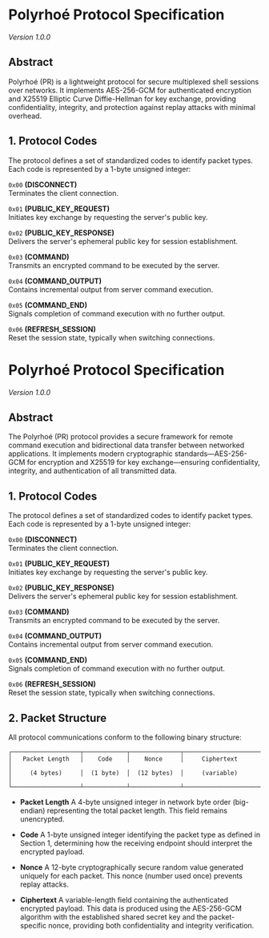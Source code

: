 # Polyrhoé Protocol Specification

*Version 1.0.0*

## Abstract

Polyrhoé (PR) is a lightweight protocol for secure multiplexed shell sessions over networks. It implements AES-256-GCM for authenticated encryption and X25519 Elliptic Curve Diffie-Hellman for key exchange, providing confidentiality, integrity, and protection against replay attacks with minimal overhead.

## 1. Protocol Codes

The protocol defines a set of standardized codes to identify packet types. Each code is represented by a 1-byte unsigned integer:

`0x00` **(DISCONNECT)**  
Terminates the client connection.

`0x01` **(PUBLIC_KEY_REQUEST)**  
Initiates key exchange by requesting the server's public key.

`0x02` **(PUBLIC_KEY_RESPONSE)**  
Delivers the server's ephemeral public key for session establishment.

`0x03` **(COMMAND)**  
Transmits an encrypted command to be executed by the server.

`0x04` **(COMMAND_OUTPUT)**  
Contains incremental output from server command execution.

`0x05` **(COMMAND_END)**  
Signals completion of command execution with no further output.

`0x06` **(REFRESH_SESSION)**  
Reset the session state, typically when switching connections.

# Polyrhoé Protocol Specification

*Version 1.0.0*

## Abstract

The Polyrhoé (PR) protocol provides a secure framework for remote command execution and bidirectional data transfer between networked applications. It implements modern cryptographic standards—AES-256-GCM for encryption and X25519 for key exchange—ensuring confidentiality, integrity, and authentication of all transmitted data.

## 1. Protocol Codes

The protocol defines a set of standardized codes to identify packet types. Each code is represented by a 1-byte unsigned integer:

`0x00` **(DISCONNECT)**  
Terminates the client connection.

`0x01` **(PUBLIC_KEY_REQUEST)**  
Initiates key exchange by requesting the server's public key.

`0x02` **(PUBLIC_KEY_RESPONSE)**  
Delivers the server's ephemeral public key for session establishment.

`0x03` **(COMMAND)**  
Transmits an encrypted command to be executed by the server.

`0x04` **(COMMAND_OUTPUT)**  
Contains incremental output from server command execution.

`0x05` **(COMMAND_END)**  
Signals completion of command execution with no further output.

`0x06` **(REFRESH_SESSION)**  
Reset the session state, typically when switching connections.

## 2. Packet Structure

All protocol communications conform to the following binary structure:

```
┌───────────────────┬────────────┬──────────────┬─────────────────────┐
│   Packet Length   │    Code    │    Nonce     │     Ciphertext      │
│     (4 bytes)     │  (1 byte)  │  (12 bytes)  │     (variable)      │
└───────────────────┴────────────┴──────────────┴─────────────────────┘
```

- **Packet Length**  A 4-byte unsigned integer in network byte order (big-endian) representing the total packet length. This field remains unencrypted.

- **Code**  A 1-byte unsigned integer identifying the packet type as defined in Section 1, determining how the receiving endpoint should interpret the encrypted payload.

- **Nonce**  A 12-byte cryptographically secure random value generated uniquely for each packet. This nonce (number used once) prevents replay attacks.

- **Ciphertext**  A variable-length field containing the authenticated encrypted payload. This data is produced using the AES-256-GCM algorithm with the established shared secret key and the packet-specific nonce, providing both confidentiality and integrity verification.